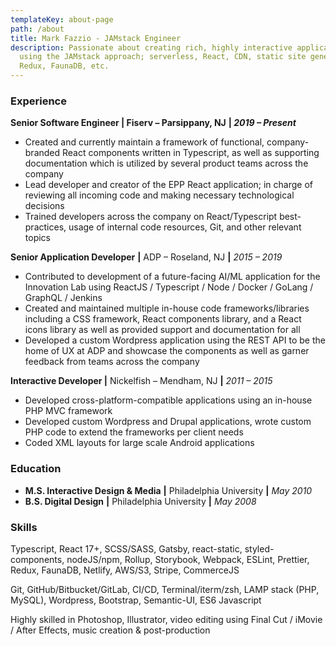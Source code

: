 ```yaml
---
templateKey: about-page
path: /about
title: Mark Fazzio - JAMstack Engineer
description: Passionate about creating rich, highly interactive applications
  using the JAMstack approach; serverless, React, CDN, static site generators,
  Redux, FaunaDB, etc.
---
```

### Experience

**Senior Software Engineer | Fiserv – Parsippany, NJ** **\| *2019 – Present***

* Created and currently maintain a framework of functional, company-branded React components written in Typescript, as well as supporting documentation which is utilized by several product teams across the company
* Lead developer and creator of the EPP React application; in charge of reviewing all incoming code and making necessary technological decisions 
* Trained developers across the company on React/Typescript best-practices, usage of internal code resources, Git, and other relevant topics 

**Senior Application Developer** **\|** ADP – Roseland, NJ **\|** *2015 – 2019*

* Contributed to development of a future-facing AI/ML application for the Innovation Lab using ReactJS / Typescript / Node / Docker / GoLang / GraphQL / Jenkins
* Created and maintained multiple in-house code frameworks/libraries including a CSS framework, React components library, and a React icons library as well as provided support and documentation for all
* Developed a custom Wordpress application using the REST API to be the home of UX at ADP and showcase the components as well as garner feedback from teams across the company

**Interactive Developer |** Nickelfish – Mendham, NJ **\|** *2011 – 2015*

* Developed cross-platform-compatible applications using an in-house PHP MVC framework
* Developed custom Wordpress and Drupal applications, wrote custom PHP code to extend the frameworks per client needs
* Coded XML layouts for large scale Android applications

### Education

* **M.S. Interactive Design & Media** **\|** Philadelphia University **\|** *May 2010*
* **B.S. Digital Design** **\|** Philadelphia University **\|** *May 2008*

### Skills

Typescript, React 17+, SCSS/SASS, Gatsby, react-static, styled-components, nodeJS/npm, Rollup, Storybook, Webpack, ESLint, Prettier, Redux, FaunaDB, Netlify, AWS/S3, Stripe, CommerceJS

Git, GitHub/Bitbucket/GitLab, CI/CD, Terminal/iterm/zsh, LAMP stack (PHP, MySQL), Wordpress, Bootstrap, Semantic-UI, ES6 Javascript

Highly skilled in Photoshop, Illustrator, video editing using Final Cut / iMovie / After Effects, music creation & post-production